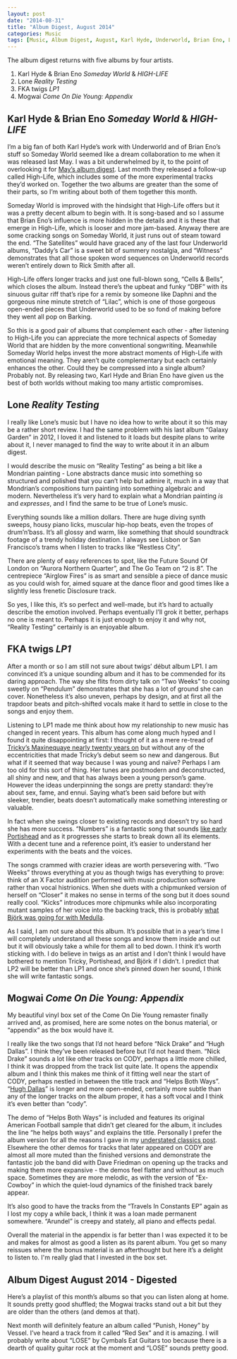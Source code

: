 ```yaml
---
layout: post
date: "2014-08-31"
title: "Album Digest, August 2014"
categories: Music
tags: [Music, Album Digest, August, Karl Hyde, Underworld, Brian Eno, Lone, FKA twigs, Mogwai, Fourteen]
---
```


The album digest returns with five albums by four artists.

1. Karl Hyde & Brian Eno *Someday World* & *HIGH-LIFE*
2. Lone *Reality Testing*
3. FKA twigs *LP1*
4. Mogwai *Come On Die Young: Appendix*

## Karl Hyde & Brian Eno *Someday World* & *HIGH-LIFE*

I’m a big fan of both Karl Hyde’s work with Underworld and of Brian Eno’s stuff so Someday World seemed like a dream collaboration to me when it was released last May. I was a bit underwhelmed by it, to the point of overlooking it for [May’s album digest](/album-digest-may-2014/). Last month they released a follow-up called High-Life, which includes some of the more experimental tracks they’d worked on. Together the two albums are greater than the some of their parts, so I’m writing about both of them together this month.

Someday World is improved with the hindsight that High-Life offers but it was a pretty decent album to begin with. It is song-based and so I assume that Brian Eno’s influence is more hidden in the details and it is these that emerge in High-Life, which is looser and more jam-based. Anyway there are some cracking songs on Someday World, it just runs out of steam toward the end. “The Satellites” would have graced any of the last four Underworld albums, “Daddy’s Car” is a sweet bit of summery nostalgia, and “Witness” demonstrates that all those spoken word sequences on Underworld records weren’t entirely down to Rick Smith after all.

High-Life offers longer tracks and just one full-blown song, “Cells & Bells”, which closes the album. Instead there’s the upbeat and funky “DBF” with its sinuous guitar riff that’s ripe for a remix by someone like Daphni and the gorgeous nine minute stretch of “Lilac”, which is one of those gorgeous open-ended pieces that Underworld used to be so fond of making before they went all pop on Barking.

So this is a good pair of albums that complement each other - after listening to High-Life you can appreciate the more technical aspects of Someday World that are hidden by the more conventional songwriting. Meanwhile Someday World helps invest the more abstract moments of High-Life with emotional meaning. They aren’t quite complementary but each certainly enhances the other. Could they be compressed into a single album? Probably not. By releasing two, Karl Hyde and Brian Eno have given us the best of both worlds without making too many artistic compromises.

## Lone *Reality Testing*

I really like Lone’s music but I have no idea how to write about it so this may be a rather short review. I had the same problem with his last album “Galaxy Garden” in 2012, I loved it and listened to it loads but despite plans to write about it, I never managed to find the way to write about it in an album digest.

I would describe the music on “Reality Testing” as being a bit like a Mondrian painting - Lone abstracts dance music into something so structured and polished that you can’t help but admire it, much in a way that Mondrian’s compositions turn painting into something algebraic and modern. Nevertheless it’s very hard to explain what a Mondrian painting _is_ and _expresses_, and I find the same to be true of Lone’s music.

Everything sounds like a million dollars. There are huge diving synth sweeps, housy piano licks, muscular hip-hop beats, even the tropes of drum’n’bass. It’s all glossy and warm, like something that should soundtrack footage of a trendy holiday destination. I always see Lisbon or San Francisco’s trams when I listen to tracks like “Restless City”.

There are plenty of easy references to spot, like the Future Sound Of London on “Aurora Northern Quarter”, and The Go Team on “2 is 8”. The centrepiece “Airglow Fires” is as smart and sensible a piece of dance music as you could wish for, aimed square at the dance floor and good times like a slightly less frenetic Disclosure track.

So yes, I like this, it’s so perfect and well-made, but it’s hard to actually describe the emotion involved. Perhaps eventually I’ll grok it better, perhaps no one is meant to. Perhaps it is just enough to enjoy it and why not, “Reality Testing” certainly is an enjoyable album.

## FKA twigs *LP1*

After a month or so I am still not sure about twigs’ début album LP1. I am convinced it’s a unique sounding album and it has to be commended for its daring approach. The way she flits from dirty talk on “Two Weeks” to cooing sweetly on “Pendulum” demonstrates that she has a lot of ground she can cover. Nonetheless it’s also uneven, perhaps by design, and at first all the trapdoor beats and pitch-shifted vocals make it hard to settle in close to the songs and enjoy them.

Listening to LP1 made me think about how my relationship to new music has changed in recent years. This album has come along much hyped and I found it quite disappointing at first: I thought of it as a mere re-tread of [Tricky’s Maxinequaye nearly twenty years on](http://www.theguardian.com/music/2009/nov/01/tricky-maxinquaye-reissue-review) but without any of the eccentricities that made Tricky’s debut seem so new and dangerous. But what if it seemed that way because I was young and naïve? Perhaps I am too old for this sort of thing. Her tunes are postmodern and deconstructed, all shiny and new, and that has always been a young person’s game. However the ideas underpinning the songs are pretty standard: they’re about sex, fame, and ennui. Saying what’s been said before but with sleeker, trendier, beats doesn’t automatically make something interesting or valuable.

In fact when she swings closer to existing records and doesn’t try so hard she has more success. “Numbers” is a fantastic song that sounds [like early Portishead](http://songmeanings.com/songs/view/6570/) and as it progresses she starts to break down all its elements. With a decent tune and a reference point, it’s easier to understand her experiments with the beats and the voices.

The songs crammed with crazier ideas are worth persevering with. “Two Weeks” throws everything at you as though twigs has everything to prove: think of an X Factor audition performed with music production software rather than vocal histrionics. When she duets with a chipmunked version of herself on “Closer” it makes no sense in terms of the song but it does sound really cool. “Kicks” introduces more chipmunks while also incorporating mutant samples of her voice into the backing track, this is probably [what Björk was going for with Medulla](http://www.bbc.co.uk/music/reviews/mh63).

As I said, I am not sure about this album. It’s possible that in a year’s time I will completely understand all these songs and know them inside and out but it will obviously take a while for them all to bed down. I think it’s worth sticking with. I do believe in twigs as an artist and I don’t think I would have bothered to mention Tricky, Portishead, and Björk if I didn’t. I predict that LP2 will be better than LP1 and once she’s pinned down her sound, I think she will write fantastic songs.

## Mogwai *Come On Die Young: Appendix*

My beautiful vinyl box set of the Come On Die Young remaster finally arrived and, as promised, here are some notes on the bonus material, or “appendix” as the box would have it.

I really like the two songs that I’d not heard before “Nick Drake” and “Hugh Dallas”. I think they’ve been released before but I’d not heard them. “Nick Drake” sounds a lot like other tracks on CODY, perhaps a little more chilled, I think it was dropped from the track list quite late. It opens the appendix album and I think this makes me think of it fitting well near the start of CODY, perhaps nestled in between the title track and “Helps Both Ways”. “[Hugh Dallas](http://en.wikipedia.org/wiki/Hugh_Dallas)” is longer and more open-ended, certainly more subtle than any of the longer tracks on the album proper, it has a soft vocal and I think it’s even better than “cody”.

The demo of “Helps Both Ways” is included and features its original American Football sample that didn’t get cleared for the album, it includes the line “he helps both ways” and explains the title. Personally I prefer the album version for all the reasons I gave in my [understated classics post](/uc26/). Elsewhere the other demos for tracks that later appeared on CODY are almost all more muted than the finished versions and demonstrate the fantastic job the band did with Dave Friedman on opening up the tracks and making them more expansive - the demos feel flatter and without as much space. Sometimes they are more melodic, as with the version of “Ex-Cowboy” in which the quiet-loud dynamics of the finished track barely appear.

It’s also good to have the tracks from the “Travels In Constants EP” again as I lost my copy a while back, I think it was a loan made permanent somewhere. “Arundel” is creepy and stately, all piano and effects pedal.

Overall the material in the appendix is far better than I was expected it to be and makes for almost as good a listen as its parent album. You get so many reissues where the bonus material is an afterthought but here it’s a delight to listen to. I'm really glad that I invested in the box set.

## Album Digest August 2014 - Digested

Here’s a playlist of this month’s albums so that you can listen along at home. It sounds pretty good shuffled; the Mogwai tracks stand out a bit but they are older than the others (and demos at that).

Next month will definitely feature an album called “Punish, Honey” by Vessel. I’ve heard a track from it called “Red Sex” and it is amazing. I will probably write about “LOSE” by Cymbals Eat Guitars too because there is a dearth of quality guitar rock at the moment and “LOSE” sounds pretty good.

